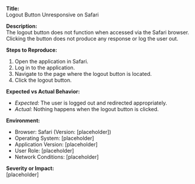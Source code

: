 **Title:**  
Logout Button Unresponsive on Safari

**Description:**  
The logout button does not function when accessed via the Safari browser. Clicking the button does not produce any response or log the user out.

**Steps to Reproduce:**  
1. Open the application in Safari.  
2. Log in to the application.  
3. Navigate to the page where the logout button is located.  
4. Click the logout button.  

**Expected vs Actual Behavior:**  
- *Expected:* The user is logged out and redirected appropriately.  
- *Actual:* Nothing happens when the logout button is clicked.

**Environment:**  
- Browser: Safari (Version: [placeholder])  
- Operating System: [placeholder]  
- Application Version: [placeholder]  
- User Role: [placeholder]  
- Network Conditions: [placeholder]

**Severity or Impact:**  
[placeholder]
